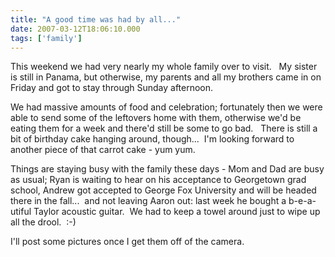 ```yaml
---
title: "A good time was had by all..."
date: 2007-03-12T18:06:10.000
tags: ['family']
---
```


This weekend we had very nearly my whole family over to visit.   My sister is still in Panama, but otherwise, my parents and all my brothers came in on Friday and got to stay through Sunday afternoon.

We had massive amounts of food and celebration; fortunately then we were able to send some of the leftovers home with them, otherwise we'd be eating them for a week and there'd still be some to go bad.   There is still a bit of birthday cake hanging around, though...  I'm looking forward to another piece of that carrot cake - yum yum.

Things are staying busy with the family these days - Mom and Dad are busy as usual; Ryan is waiting to hear on his acceptance to Georgetown grad school, Andrew got accepted to George Fox University and will be headed there in the fall...  and not leaving Aaron out: last week he bought a b-e-a-utiful Taylor acoustic guitar.  We had to keep a towel around just to wipe up all the drool.  :-)

I'll post some pictures once I get them off of the camera.
